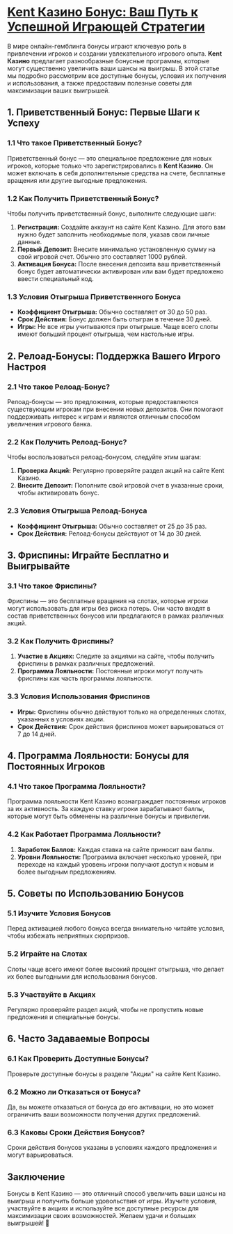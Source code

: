 # [Kent Казино Бонус: Ваш Путь к Успешной Играющей Стратегии](https://brandplay.link/XRH1g6Vb)

В мире онлайн-гемблинга бонусы играют ключевую роль в привлечении игроков и создании увлекательного игрового опыта. **Kent Казино** предлагает разнообразные бонусные программы, которые могут существенно увеличить ваши шансы на выигрыш. В этой статье мы подробно рассмотрим все доступные бонусы, условия их получения и использования, а также предоставим полезные советы для максимизации ваших выигрышей.

## 1. Приветственный Бонус: Первые Шаги к Успеху

### 1.1 Что такое Приветственный Бонус?

Приветственный бонус — это специальное предложение для новых игроков, которые только что зарегистрировались в **Kent Казино**. Он может включать в себя дополнительные средства на счете, бесплатные вращения или другие выгодные предложения.

### 1.2 Как Получить Приветственный Бонус?

Чтобы получить приветственный бонус, выполните следующие шаги:

1. **Регистрация:** Создайте аккаунт на сайте Kent Казино. Для этого вам нужно будет заполнить необходимые поля, указав свои личные данные.
2. **Первый Депозит:** Внесите минимально установленную сумму на свой игровой счет. Обычно это составляет 1000 рублей.
3. **Активация Бонуса:** После внесения депозита ваш приветственный бонус будет автоматически активирован или вам будет предложено ввести специальный код.

### 1.3 Условия Отыгрыша Приветственного Бонуса

* **Коэффициент Отыгрыша:** Обычно составляет от 30 до 50 раз.
* **Срок Действия:** Бонус должен быть отыгран в течение 30 дней.
* **Игры:** Не все игры учитываются при отыгрыше. Чаще всего слоты имеют больший процент отыгрыша, чем настольные игры.

## 2. Релоад-Бонусы: Поддержка Вашего Игрого Настроя

### 2.1 Что такое Релоад-Бонус?

Релоад-бонусы — это предложения, которые предоставляются существующим игрокам при внесении новых депозитов. Они помогают поддерживать интерес к играм и являются отличным способом увеличения игрового банка.

### 2.2 Как Получить Релоад-Бонус?

Чтобы воспользоваться релоад-бонусом, следуйте этим шагам:

1. **Проверка Акций:** Регулярно проверяйте раздел акций на сайте Kent Казино.
2. **Внесите Депозит:** Пополните свой игровой счет в указанные сроки, чтобы активировать бонус.

### 2.3 Условия Отыгрыша Релоад-Бонуса

* **Коэффициент Отыгрыша:** Обычно составляет от 25 до 35 раз.
* **Срок Действия:** Релоад-бонусы действуют от 14 до 30 дней.

## 3. Фриспины: Играйте Бесплатно и Выигрывайте

### 3.1 Что такое Фриспины?

Фриспины — это бесплатные вращения на слотах, которые игроки могут использовать для игры без риска потерь. Они часто входят в состав приветственных бонусов или предлагаются в рамках различных акций.

### 3.2 Как Получить Фриспины?

1. **Участие в Акциях:** Следите за акциями на сайте, чтобы получить фриспины в рамках различных предложений.
2. **Программа Лояльности:** Постоянные игроки могут получать фриспины как часть программы лояльности.

### 3.3 Условия Использования Фриспинов

* **Игры:** Фриспины обычно действуют только на определенных слотах, указанных в условиях акции.
* **Срок Действия:** Срок действия фриспинов может варьироваться от 7 до 14 дней.

## 4. Программа Лояльности: Бонусы для Постоянных Игроков

### 4.1 Что такое Программа Лояльности?

Программа лояльности Kent Казино вознаграждает постоянных игроков за их активность. За каждую ставку игроки зарабатывают баллы, которые могут быть обменены на различные бонусы и привилегии.

### 4.2 Как Работает Программа Лояльности?

1. **Заработок Баллов:** Каждая ставка на сайте приносит вам баллы.
2. **Уровни Лояльности:** Программа включает несколько уровней, при переходе на каждый уровень игроки получают доступ к новым и более выгодным предложениям.

## 5. Советы по Использованию Бонусов

### 5.1 Изучите Условия Бонусов

Перед активацией любого бонуса всегда внимательно читайте условия, чтобы избежать неприятных сюрпризов.

### 5.2 Играйте на Слотах

Слоты чаще всего имеют более высокий процент отыгрыша, что делает их более выгодными для использования бонусов.

### 5.3 Участвуйте в Акциях

Регулярно проверяйте раздел акций, чтобы не пропустить новые предложения и специальные бонусы.

## 6. Часто Задаваемые Вопросы

### 6.1 Как Проверить Доступные Бонусы?

Проверьте доступные бонусы в разделе "Акции" на сайте Kent Казино.

### 6.2 Можно ли Отказаться от Бонуса?

Да, вы можете отказаться от бонуса до его активации, но это может ограничить ваши возможности получения других предложений.

### 6.3 Каковы Сроки Действия Бонусов?

Сроки действия бонусов указаны в условиях каждого предложения и могут варьироваться.

## Заключение

Бонусы в Kent Казино — это отличный способ увеличить ваши шансы на выигрыш и получить больше удовольствия от игры. Изучите условия, участвуйте в акциях и используйте все доступные ресурсы для максимизации своих возможностей. Желаем удачи и больших выигрышей! 🎊

